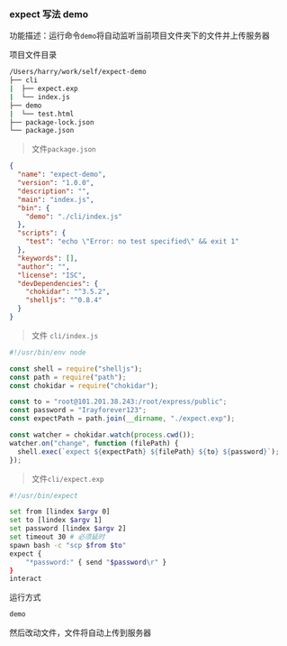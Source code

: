 ### expect 写法 demo

功能描述：运行命令`demo`将自动监听当前项目文件夹下的文件并上传服务器

项目文件目录

```bash
/Users/harry/work/self/expect-demo
├── cli
|  ├── expect.exp
|  └── index.js
├── demo
|  └── test.html
├── package-lock.json
└── package.json

```

> 文件`package.json`

```json
{
  "name": "expect-demo",
  "version": "1.0.0",
  "description": "",
  "main": "index.js",
  "bin": {
    "demo": "./cli/index.js"
  },
  "scripts": {
    "test": "echo \"Error: no test specified\" && exit 1"
  },
  "keywords": [],
  "author": "",
  "license": "ISC",
  "devDependencies": {
    "chokidar": "^3.5.2",
    "shelljs": "^0.8.4"
  }
}
```

> 文件 `cli/index.js`

```js
#!/usr/bin/env node

const shell = require("shelljs");
const path = require("path");
const chokidar = require("chokidar");

const to = "root@101.201.38.243:/root/express/public";
const password = "Irayforever123";
const expectPath = path.join(__dirname, "./expect.exp");

const watcher = chokidar.watch(process.cwd());
watcher.on("change", function (filePath) {
  shell.exec(`expect ${expectPath} ${filePath} ${to} ${password}`);
});
```

> 文件`cli/expect.exp`

```bash
#!/usr/bin/expect

set from [lindex $argv 0]
set to [lindex $argv 1]
set password [lindex $argv 2]
set timeout 30 # 必须延时
spawn bash -c "scp $from $to"
expect {
    "*password:" { send "$password\r" }
}
interact
```

运行方式

```bash
demo
```

然后改动文件，文件将自动上传到服务器
